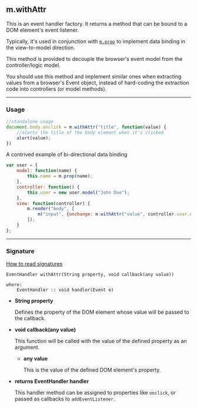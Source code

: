 ## m.withAttr

This is an event handler factory. It returns a method that can be bound to a DOM element's event listener.

Typically, it's used in conjunction with [`m.prop`](mithril.prop.md) to implement data binding in the view-to-model direction.

This method is provided to decouple the browser's event model from the controller/logic model.

You should use this method and implement similar ones when extracting values from a browser's Event object, instead of hard-coding the extraction code into controllers (or model methods).

---

### Usage

```javascript
//standalone usage
document.body.onclick = m.withAttr("title", function(value) {
	//alerts the title of the body element when it's clicked
	alert(value);
})
```

A contrived example of bi-directional data binding

```javascript
var user = {
	model: function(name) {
		this.name = m.prop(name);
	},
	controller: function() {
		this.user = new user.model("John Doe");
	},
	view: function(controller) {
		m.render("body", [
			m("input", {onchange: m.withAttr("value", controller.user.name), value: controller.user.name()})
		]);
	}
};
```

---

### Signature

[How to read signatures](how-to-read-signatures.md)

```clike
EventHandler withAttr(String property, void callback(any value))

where:
	EventHandler :: void handler(Event e)
```

-	**String property**

	Defines the property of the DOM element whose value will be passed to the callback.
	
-	**void callback(any value)**

	This function will be called with the value of the defined property as an argument.
	
	-	**any value**
	
		This is the value of the defined DOM element's property.
		
-	**returns EventHandler handler**

	This handler method can be assigned to properties like `onclick`, or passed as callbacks to `addEventListener`.